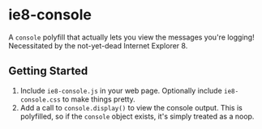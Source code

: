 # ie8-console

A `console` polyfill that actually lets you view the messages you're logging!  Necessitated by the not-yet-dead Internet Explorer 8.

## Getting Started
1. Include `ie8-console.js` in your web page.  Optionally include `ie8-console.css` to make things pretty.
2. Add a call to `console.display()` to view the console output.  This is polyfilled, so if the `console` object exists, it's simply treated as a noop.
